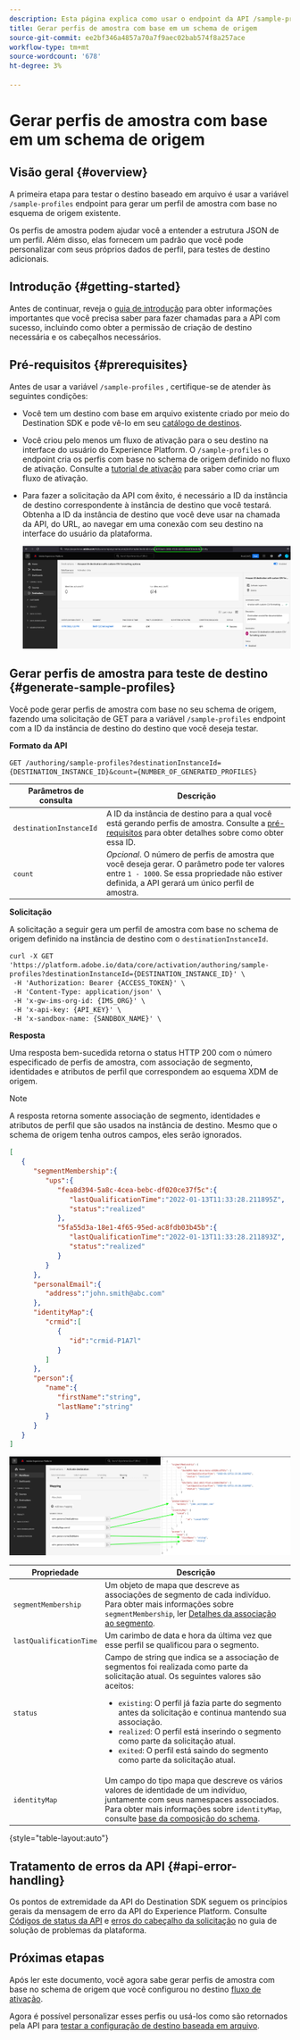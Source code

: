 ```yaml
---
description: Esta página explica como usar o endpoint da API /sample-profiles do Destination SDK para gerar perfis de amostra com base em um schema de origem. Você pode usar essas amostras de perfis para testar sua configuração de destino baseada em arquivo.
title: Gerar perfis de amostra com base em um schema de origem
source-git-commit: ee2bf346a4857a70a7f9aec02bab574f8a257ace
workflow-type: tm+mt
source-wordcount: '678'
ht-degree: 3%

---
```



# Gerar perfis de amostra com base em um schema de origem

## Visão geral {#overview}

A primeira etapa para testar o destino baseado em arquivo é usar a variável `/sample-profiles` endpoint para gerar um perfil de amostra com base no esquema de origem existente.

Os perfis de amostra podem ajudar você a entender a estrutura JSON de um perfil. Além disso, elas fornecem um padrão que você pode personalizar com seus próprios dados de perfil, para testes de destino adicionais.

## Introdução {#getting-started}

Antes de continuar, reveja o [guia de introdução](./getting-started.md) para obter informações importantes que você precisa saber para fazer chamadas para a API com sucesso, incluindo como obter a permissão de criação de destino necessária e os cabeçalhos necessários.

## Pré-requisitos {#prerequisites}

Antes de usar a variável `/sample-profiles` , certifique-se de atender às seguintes condições:

* Você tem um destino com base em arquivo existente criado por meio do Destination SDK e pode vê-lo em seu [catálogo de destinos](../ui/destinations-workspace.md).
* Você criou pelo menos um fluxo de ativação para o seu destino na interface do usuário do Experience Platform. O `/sample-profiles` o endpoint cria os perfis com base no schema de origem definido no fluxo de ativação. Consulte a [tutorial de ativação](../ui/activate-batch-profile-destinations.md) para saber como criar um fluxo de ativação.
* Para fazer a solicitação da API com êxito, é necessário a ID da instância de destino correspondente à instância de destino que você testará. Obtenha a ID da instância de destino que você deve usar na chamada da API, do URL, ao navegar em uma conexão com seu destino na interface do usuário da plataforma.

   ![Imagem da interface do usuário que mostra como obter a ID da instância de destino do URL.](assets/get-destination-instance-id.png)

## Gerar perfis de amostra para teste de destino {#generate-sample-profiles}

Você pode gerar perfis de amostra com base no seu schema de origem, fazendo uma solicitação de GET para a variável `/sample-profiles` endpoint com a ID da instância de destino do destino que você deseja testar.

**Formato da API**

```http
GET /authoring/sample-profiles?destinationInstanceId={DESTINATION_INSTANCE_ID}&count={NUMBER_OF_GENERATED_PROFILES}
```

| Parâmetros de consulta | Descrição |
| -------- | ----------- |
| `destinationInstanceId` | A ID da instância de destino para a qual você está gerando perfis de amostra. Consulte a [pré-requisitos](#prerequisites) para obter detalhes sobre como obter essa ID. |
| `count` | *Opcional*. O número de perfis de amostra que você deseja gerar. O parâmetro pode ter valores entre `1 - 1000`. Se essa propriedade não estiver definida, a API gerará um único perfil de amostra. |

**Solicitação**

A solicitação a seguir gera um perfil de amostra com base no schema de origem definido na instância de destino com o `destinationInstanceId`.

```shell
curl -X GET 'https://platform.adobe.io/data/core/activation/authoring/sample-profiles?destinationInstanceId={DESTINATION_INSTANCE_ID}' \
 -H 'Authorization: Bearer {ACCESS_TOKEN}' \
 -H 'Content-Type: application/json' \
 -H 'x-gw-ims-org-id: {IMS_ORG}' \
 -H 'x-api-key: {API_KEY}' \
 -H 'x-sandbox-name: {SANDBOX_NAME}' \
```

**Resposta**

Uma resposta bem-sucedida retorna o status HTTP 200 com o número especificado de perfis de amostra, com associação de segmento, identidades e atributos de perfil que correspondem ao esquema XDM de origem.

>[!NOTE]
>
> A resposta retorna somente associação de segmento, identidades e atributos de perfil que são usados na instância de destino. Mesmo que o schema de origem tenha outros campos, eles serão ignorados.

```json
[
   {
      "segmentMembership":{
         "ups":{
            "fea8d394-5a8c-4cea-bebc-df020ce37f5c":{
               "lastQualificationTime":"2022-01-13T11:33:28.211895Z",
               "status":"realized"
            },
            "5fa55d3a-18e1-4f65-95ed-ac8fdb03b45b":{
               "lastQualificationTime":"2022-01-13T11:33:28.211893Z",
               "status":"realized"
            }
         }
      },
      "personalEmail":{
         "address":"john.smith@abc.com"
      },
      "identityMap":{
         "crmid":[
            {
               "id":"crmid-P1A7l"
            }
         ]
      },
      "person":{
         "name":{
            "firstName":"string",
            "lastName":"string"
         }
      }
   }
]
```

![Imagem que mostra o mapeamento da interface do usuário para os campos da resposta da API.](assets/sample-api-response-mapping.png)

| Propriedade | Descrição |
| -------- | ----------- |
| `segmentMembership` | Um objeto de mapa que descreve as associações de segmento de cada indivíduo. Para obter mais informações sobre `segmentMembership`, ler [Detalhes da associação ao segmento](../../xdm/field-groups/profile/segmentation.md). |
| `lastQualificationTime` | Um carimbo de data e hora da última vez que esse perfil se qualificou para o segmento. |
| `status` | Campo de string que indica se a associação de segmentos foi realizada como parte da solicitação atual. Os seguintes valores são aceitos: <ul><li>`existing`: O perfil já fazia parte do segmento antes da solicitação e continua mantendo sua associação.</li><li>`realized`: O perfil está inserindo o segmento como parte da solicitação atual.</li><li>`exited`: O perfil está saindo do segmento como parte da solicitação atual.</li></ul> |
| `identityMap` | Um campo do tipo mapa que descreve os vários valores de identidade de um indivíduo, juntamente com seus namespaces associados. Para obter mais informações sobre `identityMap`, consulte [base da composição do schema](../../xdm/schema/composition.md#identityMap). |

{style=&quot;table-layout:auto&quot;}

## Tratamento de erros da API {#api-error-handling}

Os pontos de extremidade da API do Destination SDK seguem os princípios gerais da mensagem de erro da API do Experience Platform. Consulte [Códigos de status da API](../../landing/troubleshooting.md#api-status-codes) e [erros do cabeçalho da solicitação](../../landing/troubleshooting.md#request-header-errors) no guia de solução de problemas da plataforma.

## Próximas etapas

Após ler este documento, você agora sabe gerar perfis de amostra com base no schema de origem que você configurou no destino [fluxo de ativação](../ui/activate-batch-profile-destinations.md).

Agora é possível personalizar esses perfis ou usá-los como são retornados pela API para [testar a configuração de destino baseada em arquivo](file-based-destination-testing-api.md).